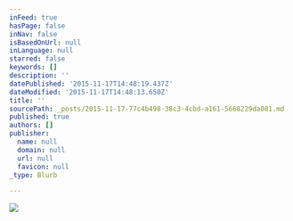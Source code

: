 ```yaml
---
inFeed: true
hasPage: false
inNav: false
isBasedOnUrl: null
inLanguage: null
starred: false
keywords: []
description: ''
datePublished: '2015-11-17T14:48:19.437Z'
dateModified: '2015-11-17T14:48:13.650Z'
title: ''
sourcePath: _posts/2015-11-17-77c4b498-38c3-4cbd-a161-5668229da081.md
published: true
authors: []
publisher:
  name: null
  domain: null
  url: null
  favicon: null
_type: Blurb

---
```

![](https://the-grid-user-content.s3-us-west-2.amazonaws.com/ee024eca-c074-4650-9472-a8cec9f54328.jpg)